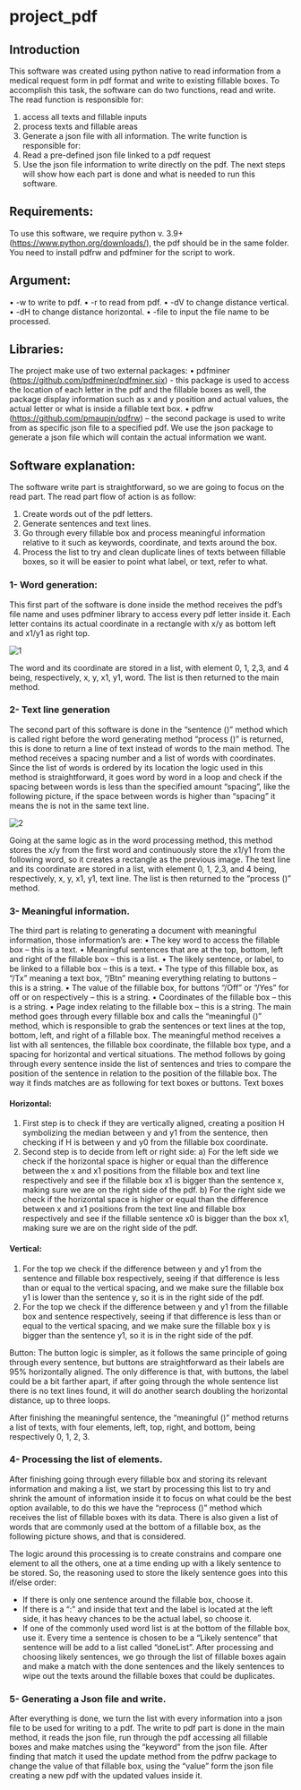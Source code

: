 # project_pdf

## Introduction
This software was created using python native to read information from a medical request form in pdf format and write to existing fillable boxes. To accomplish this task, the software can do two functions, read and write. The read function is responsible for:
1)	 access all texts and fillable inputs
2)	process texts and fillable areas
3)	 Generate a json file with all information.
The write function is responsible for:
1)	Read a pre-defined json file linked to a pdf request
2)	Use the json file information to write directly on the pdf.
The next steps will show how each part is done and what is needed to run this software.

## Requirements:
To use this software, we require python v. 3.9+ (https://www.python.org/downloads/), the pdf should be in the same folder. You need to install pdfrw and pdfminer for the script to work.

## Argument:
•	-w to write to pdf.
•	 -r to read from pdf.
•	 -dV to change distance vertical.
•	 -dH to change distance horizontal.
•	 -file to input the file name to be processed.

## Libraries:
The project make use of two external packages:
•	 pdfminer (https://github.com/pdfminer/pdfminer.six) - this package is used to access the location of each letter in the pdf and the fillable boxes as well, the package display information such as x and y position and actual values, the actual letter or what is inside a fillable text box. 
•	pdfrw (https://github.com/pmaupin/pdfrw) – the second package is used to write from as specific json file to a specified pdf.
We use the json package to generate a json file which will contain the actual information we want.

## Software explanation:
The software write part is straightforward, so we are going to focus on the read part. The read part flow of action is as follow: 
1)	Create words out of the pdf letters.
2)	Generate sentences and text lines.
3)	Go through every fillable box and process meaningful information relative to it such as keywords, coordinate, and texts around the box.
4)	Process the list to try and clean duplicate lines of texts between fillable boxes, so it will be easier to point what label, or text, refer to what.

### 1- Word generation:

This first part of the software is done inside the method receives the pdf’s file name and uses pdfminer library to access every pdf letter inside it. Each letter contains its actual coordinate in a rectangle with x/y as bottom left and x1/y1 as right top. 

 ![1](https://user-images.githubusercontent.com/62361227/130631271-30121aa6-81c3-49e6-b2ac-3251e3737cc9.png)

The word and its coordinate are stored in a list, with element 0, 1, 2,3, and 4 being, respectively, x, y, x1, y1, word. The list is then returned to the main method.

### 2- Text line generation
The second part of this software is done in the “sentence ()” method which is called right before the word generating method “process ()” is returned, this is done to return a line of text instead of words to the main method. 
The method receives a spacing number and a list of words with coordinates. Since the list of words is ordered by its location the logic used in this method is straightforward, it goes word by word in a loop and check if the spacing between words is less than the specified amount “spacing”, like the following picture, if the space between words is higher than “spacing” it means the is not in the same text line.

 ![2](https://user-images.githubusercontent.com/62361227/130631401-3e8c7dac-49d1-45e8-ab61-009eae8970f0.png)
 
Going at the same logic as in the word processing method, this method stores the x/y from the first word and continuously store the x1/y1 from the following word, so it creates a rectangle as the previous image. The text line and its coordinate are stored in a list, with element 0, 1, 2,3, and 4 being, respectively, x, y, x1, y1, text line. The list is then returned to the “process ()” method.
### 3- Meaningful information.
The third part is relating to generating a document with meaningful information, those information’s are: 
•	The key word to access the fillable box – this is a text.
•	Meaningful sentences that are at the top, bottom, left and right of the fillable box – this is a list.
•	The likely sentence, or label, to be linked to a fillable box – this is a text.
•	The type of this fillable box, as “/Tx” meaning a text box, “/Btn” meaning everything relating to buttons – this is a string.
•	The value of the fillable box, for buttons “/Off” or “/Yes” for off or on respectively – this is a string.
•	Coordinates of the fillable box – this is a string.
•	Page index relating to the fillable box – this is a string.
The main method goes through every fillable box and calls the “meaningful ()” method, which is responsible to grab the sentences or text lines at the top, bottom, left, and right of a fillable box.
The meaningful method receives a list with all sentences, the fillable box coordinate, the fillable box type, and a spacing for horizontal and vertical situations. The method follows by going through every sentence inside the list of sentences and tries to compare the position of the sentence in relation to the position of the fillable box. The way it finds matches are as following for text boxes or buttons.
Text boxes
#### Horizontal:
1)	 First step is to check if they are vertically aligned, creating a position H symbolizing the median between y and y1 from the sentence, then checking if H is between y and y0 from the fillable box coordinate.
2)	Second step is to decide from left or right side:
a)	For the left side we check if the horizontal space is higher or equal than the difference between the x and x1 positions from the fillable box and text line respectively and see if the fillable box x1 is bigger than the sentence x, making sure we are on the right side of the pdf.
b)	For the right side we check if the horizontal space is higher or equal than the difference between x and x1 positions from the text line and fillable box respectively and see if the fillable sentence x0 is bigger than the box x1, making sure we are on the right side of the pdf.
#### Vertical:
1)	For the top we check if the difference between y and y1 from the sentence and fillable box respectively, seeing if that difference is less than or equal to the vertical spacing, and we make sure the fillable box y1 is lower than the sentence y, so it is in the right side of the pdf.
2)	For the top we check if the difference between y and y1 from the fillable box and sentence respectively, seeing if that difference is less than or equal to the vertical spacing, and we make sure the fillable box y is bigger than the sentence y1, so it is in the right side of the pdf.

Button:
The button logic is simpler, as it follows the same principle of going through every sentence, but buttons are straightforward as their labels are 95% horizontally aligned. The only difference is that, with buttons, the label could be a bit farther apart, if after going through the whole sentence list there is no text lines found, it will do another search doubling the horizontal distance, up to three loops.

After finishing the meaningful sentence, the “meaningful ()” method returns a list of texts, with four elements, left, top, right, and bottom, being respectively 0, 1, 2, 3.

### 4- Processing the list of elements.
After finishing going through every fillable box and storing its relevant information and making a list, we start by processing this list to try and shrink the amount of information inside it to focus on what could be the best option available, to do this we have the “reprocess ()” method which receives the list of fillable boxes with its data. There is also given a list of words that are commonly used at the bottom of a fillable box, as the following picture shows, and that is considered.
 
The logic around this processing is to create constrains and compare one element to all the others, one at a time ending up with a likely sentence to be stored. So, the reasoning used to store the likely sentence goes into this if/else order:
-	If there is only one sentence around the fillable box, choose it.
-	If there is a “:” and inside that text and the label is located at the left side, it has heavy chances to be the actual label, so choose it.
-	If one of the commonly used word list is at the bottom of the fillable box, use it.
Every time a sentence is chosen to be a “Likely sentence” that sentence will be add to a list called “doneList”. After processing and choosing likely sentences, we go through the list of fillable boxes again and make a match with the done sentences and the likely sentences to wipe out the texts around the fillable boxes that could be duplicates.

### 5- Generating a Json file and write.
After everything is done, we turn the list with every information into a json file to be used for writing to a pdf.
The write to pdf part is done in the main method, it reads the json file, run through the pdf accessing all fillable boxes and make matches using the “keyword” from the json file. After finding that match it used the update method from the pdfrw package to change the value of that fillable box, using the “value” form the json file creating a new pdf with the updated values inside it.

